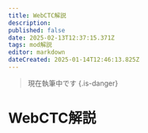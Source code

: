 ```yaml
---
title: WebCTC解説
description: 
published: false
date: 2025-02-13T12:37:15.371Z
tags: mod解説
editor: markdown
dateCreated: 2025-01-14T12:46:13.825Z
---
```


> 現在執筆中です
{.is-danger}

# WebCTC解説
